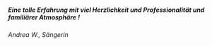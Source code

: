 ##### Eine tolle Erfahrung mit viel Herzlichkeit und Professionalität und familiärer Atmosphäre !
<cite>Andrea W., Sängerin</cite>
